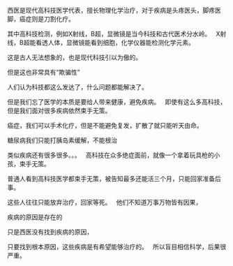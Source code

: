 西医是现代高科技医学代表，擅长物理化学治疗，对于疾病是头疼医头，脚疼医脚，癌症则是刀割化疗。

其中高科技检测，例如X射线，B超，显微镜是当今科技和古代医术分水岭。
&nbsp;
X射线，B超能看透人体，显微镜能看到细胞，化学仪器能检测化学元素。

这是古人无法想象的，也是现代科技引以为傲的。

但是这也非常具有“欺骗性”

人们认为科技都这么发达了，什么问题都能解决了。

但是我们忘了医学的本质是要给人带来健康，避免疾病。
&nbsp;
即使有这么多高科技，但是我们面对很多疾病依然束手无策。

癌症，我们可以手术化疗，但是不能避免复发，扩散了就只能听天由命。

糖尿病我们只能打胰岛素缓解，不能根治

类似疾病还有很多很多。。。
&nbsp;
高科技在众多绝症面前，就像一个拿着玩具枪的小孩，束手无策。

普通人看到高科技医学都束手无策，被告知最多还能活三个月，只能回家准备后事。

这些人往往只能放弃治疗，回家等死。
&nbsp;
他们不知道万事万物皆有因果，

疾病的原因是存在的

只是西医没有找到疾病的原因，

只要找到根本原因，这些疾病是有希望能够治疗的。
&nbsp;
所以盲目相信科学，后果很严重。